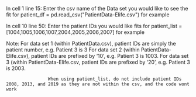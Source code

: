 In cell 1 line 15: Enter the csv name of the Data set you would like to see the fit for 
                   patient_df = pd.read_csv("PatientData-Elife.csv")        for example

In cell 10 line 50: Enter the patient IDs you would like fits for 
                    patient_list = [1004,1005,1006,1007,2004,2005,2006,2007]    for example

Note:               For data set 1 (within PatientData.csv), patient IDs are simply the patient  number, e.g. Patient 3 is 3
                    For data set 2 (within PatientData-Elife.csv), patient IDs are prefixed by ‘10’, e.g. Patient 3 is 1003.
                    For data set 3 (within PatientData-Elife.csv, patient IDs are prefixed by ‘20’, e.g. Patient 3 is 2003.

                    When using patient_list, do not include patient IDs 2008, 2013, and 2019 as they are not within the csv, and the code wont work
